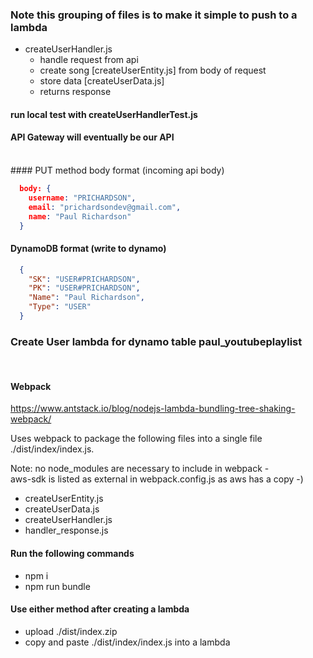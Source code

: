 ### Note this grouping of files is to make it simple to push to a lambda


- createUserHandler.js
  - handle request from api
  - create song [createUserEntity.js] from body of request
  - store data [createUserData.js]
  - returns response

#### run local test with createUserHandlerTest.js
#### API Gateway will eventually be our API
<br>
#### PUT method body format (incoming api body)

```json
  body: {
    username: "PRICHARDSON",
    email: "prichardsondev@gmail.com",
    name: "Paul Richardson"
  }
```

#### DynamoDB format (write to dynamo)
```json
  {
    "SK": "USER#PRICHARDSON",
    "PK": "USER#PRICHARDSON",
    "Name": "Paul Richardson",
    "Type": "USER"
  }
```


### Create User lambda for dynamo table paul_youtubeplaylist
<br>

#### Webpack

https://www.antstack.io/blog/nodejs-lambda-bundling-tree-shaking-webpack/

Uses webpack to package the following files into a single file <br/>
./dist/index/index.js. <br/>

Note: no node_modules are necessary to include in webpack -<br/>
aws-sdk is listed as external in webpack.config.js as aws has a copy -)

- createUserEntity.js
- createUserData.js
- createUserHandler.js
- handler_response.js

#### Run the following commands

- npm i <br/>
- npm run bundle <br/>

#### Use either method after creating a lambda

- upload ./dist/index.zip
- copy and paste ./dist/index/index.js into a lambda

  